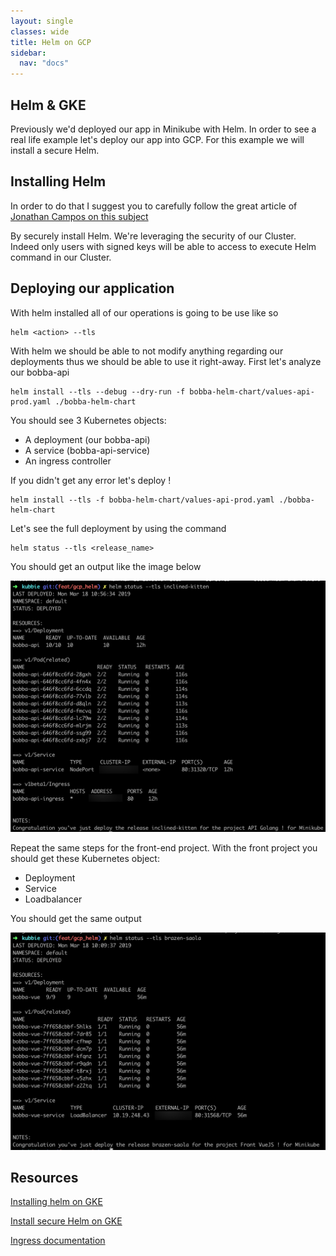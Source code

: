 ```yaml
---
layout: single
classes: wide
title: Helm on GCP
sidebar:
  nav: "docs"
---
```


## Helm & GKE

Previously we'd deployed our app in Minikube with Helm. In order to see a real life example let's deploy our app into GCP. For this example we will install a secure Helm. 

## Installing Helm

In order to do that I suggest you to carefully follow the great article of [Jonathan Campos on this subject](https://medium.com/google-cloud/install-secure-helm-in-gke-254d520061f7)

By securely install Helm. We're leveraging the security of our Cluster. Indeed only users with signed keys will be able to access to execute Helm command in our Cluster.

## Deploying our application

With helm installed all of our operations is going to be use like so

```shell
helm <action> --tls
```

With helm we should be able to not modify anything regarding our deployments thus we should be able to use it right-away. First let's analyze our bobba-api

```shell
helm install --tls --debug --dry-run -f bobba-helm-chart/values-api-prod.yaml ./bobba-helm-chart
```

You should see 3 Kubernetes objects:

- A deployment (our bobba-api)
- A service (bobba-api-service)
- An ingress controller

If you didn't get any error let's deploy !

```shell
helm install --tls -f bobba-helm-chart/values-api-prod.yaml ./bobba-helm-chart
```

Let's see the full deployment by using the command

```shell
helm status --tls <release_name>
```

You should get an output like the image below

<p align="center">
  <img src="../img/helm_bobba_prod.png" alt="drawing" width="800"/>
</p>

Repeat the same steps for the front-end project. With the front project you should get these Kubernetes object:

- Deployment
- Service
- Loadbalancer

You should get the same output

<p align="center">
  <img src="../img/helm_front_prod.png" alt="drawing" width="800"/>
</p>

## Resources

[Installing helm on GKE](https://medium.com/google-cloud/installing-helm-in-google-kubernetes-engine-7f07f43c536e)

[Install secure Helm on GKE](https://medium.com/google-cloud/install-secure-helm-in-gke-254d520061f7)

[Ingress documentation](https://helm.sh/docs/)